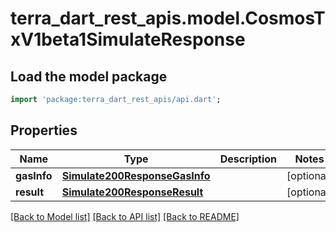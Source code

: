 # terra_dart_rest_apis.model.CosmosTxV1beta1SimulateResponse

## Load the model package
```dart
import 'package:terra_dart_rest_apis/api.dart';
```

## Properties
Name | Type | Description | Notes
------------ | ------------- | ------------- | -------------
**gasInfo** | [**Simulate200ResponseGasInfo**](Simulate200ResponseGasInfo.md) |  | [optional] 
**result** | [**Simulate200ResponseResult**](Simulate200ResponseResult.md) |  | [optional] 

[[Back to Model list]](../README.md#documentation-for-models) [[Back to API list]](../README.md#documentation-for-api-endpoints) [[Back to README]](../README.md)


